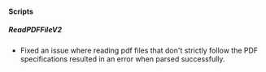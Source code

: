#### Scripts
##### ReadPDFFileV2
- Fixed an issue where reading pdf files that don't strictly follow the PDF specifications resulted in an error when parsed successfully.
